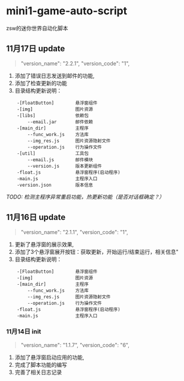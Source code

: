 # mini1-game-auto-script
zsw的迷你世界自动化脚本
## 11月17日 update
> "version_name": "2.2.1",
> "version_code": "1",

1. 添加了错误日志发送到邮件的功能,
2. 添加了检查更新的功能
3. 目录结构更新说明：
   
```
    -[FloatButton]        悬浮窗组件
    -[img]                图片资源
    -[libs]               依赖包
        --email.jar       邮件依赖
    -[main_dir]           主程序
        --func_work.js    方法库
        --img_res.js      图片资源隐射文件
        --operation.js    行为操作文件
    -[util]               工具包
        --email.js        邮件模块
        --version.js      版本更新组件
    -float.js             悬浮窗程序(启动程序)
    -main.js              主程序入口
    -version.json         版本信息
```
*TODO: 检测主程序异常重启功能，热更新功能（是否对话框确定？）*
## 11月16日 update
> "version_name": "2.1.1",
> "version_code": "1",

1. 更新了悬浮窗的展示效果,
2. 添加了3个悬浮窗展开按钮：获取更新，开始运行/结束运行，相关信息"
3. 目录结构更新说明：
   
```
    -[FloatButton]        悬浮窗组件
    -[img]                图片资源
    -[main_dir]           主程序
        --func_work.js    方法库
        --img_res.js      图片资源隐射文件
        --operation.js    行为操作文件
    -float.js             悬浮窗程序(启动程序)
    -main.js              主程序入口
```


### 11月14日 init

> "version_name": "1.1.7",
> "version_code": "6",

1. 添加了悬浮窗启动应用的功能,
2. 完成了脚本功能的编写
3. 完善了相关日志记录
